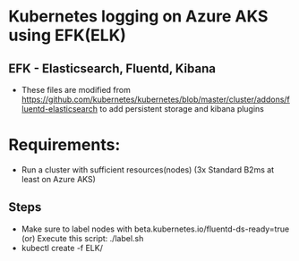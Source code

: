 # Kubernetes logging on Azure AKS using EFK(ELK)
## EFK - Elasticsearch, Fluentd, Kibana
* These files are modified from https://github.com/kubernetes/kubernetes/blob/master/cluster/addons/fluentd-elasticsearch to add persistent storage and kibana plugins

# Requirements:
* Run a cluster with sufficient resources(nodes) (3x Standard B2ms at least on Azure AKS)

## Steps
* Make sure to label nodes with beta.kubernetes.io/fluentd-ds-ready=true (or) Execute this script: ./label.sh
* kubectl create -f ELK/
